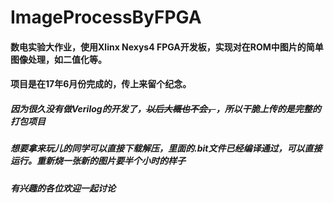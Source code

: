 # ImageProcessByFPGA

#### 数电实验大作业，使用Xlinx Nexys4 FPGA开发板，实现对在ROM中图片的简单图像处理，如二值化等。
#### 项目是在17年6月份完成的，传上来留个纪念。

##### 因为很久没有做Verilog的开发了，~~以后大概也不会，~~，所以干脆上传的是完整的打包项目
##### 想要拿来玩儿的同学可以直接下载解压，里面的.bit文件已经编译通过，可以直接运行。重新烧一张新的图片要半个小时的样子
##### 有兴趣的各位欢迎一起讨论
